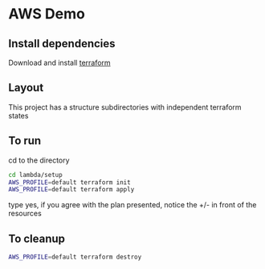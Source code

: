 # AWS Demo

## Install dependencies
Download and install [terraform](https://www.terraform.io/)

## Layout
This project has a structure subdirectories with independent terraform states

## To run

cd to the directory 
```bash
cd lambda/setup
AWS_PROFILE=default terraform init
AWS_PROFILE=default terraform apply
```
type yes, if you agree with the plan presented, notice the +/- in front of the resources


## To cleanup
```bash
AWS_PROFILE=default terraform destroy
```
